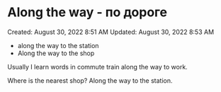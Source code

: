 # Along the way - по дороге

Created: August 30, 2022 8:51 AM
Updated: August 30, 2022 8:53 AM

- along the way to the station
- Along the way to the shop

Usually I learn words in commute train along the way to work.

Where is the nearest shop? Along the way to the station.